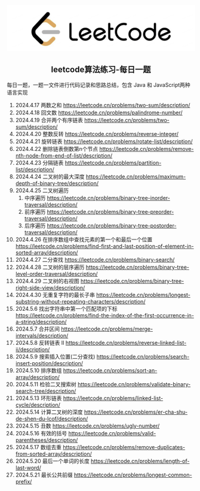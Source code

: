 <div align=center>
  <a href="https://leetcode.cn/">
    <img src="image/icon.png" width="550">
  </a>
</div>

<H2 align="center">leetcode算法练习-每日一题</H2>

每日一题，一题一文件进行代码记录和思路总结，包含 Java 和 JavaScript两种语言实现

1. 2024.4.17  两数之和  https://leetcode.cn/problems/two-sum/description/
2. 2024.4.18 回文数  https://leetcode.cn/problems/palindrome-number/
3. 2024.4.19  合并两个有序链表  https://leetcode.cn/problems/two-sum/description/
4. 2024.4.20  整数反转 https://leetcode.cn/problems/reverse-integer/
5. 2024.4.21  旋转链表  https://leetcode.cn/problems/rotate-list/description/
6. 2024.4.22  删除链表倒数第n个节点  https://leetcode.cn/problems/remove-nth-node-from-end-of-list/description/
7. 2024.4.23  分隔链表 https://leetcode.cn/problems/partition-list/description/
8. 2024.4.24 二叉树的最大深度  https://leetcode.cn/problems/maximum-depth-of-binary-tree/description/
9. 2024.4.25 二叉树遍历
   1. 中序遍历  https://leetcode.cn/problems/binary-tree-inorder-traversal/description/
   2. 前序遍历  https://leetcode.cn/problems/binary-tree-preorder-traversal/description/
   3. 后序遍历  https://leetcode.cn/problems/binary-tree-postorder-traversal/description/
10. 2024.4.26  在排序数组中查找元素的第一个和最后一个位置  https://leetcode.cn/problems/find-first-and-last-position-of-element-in-sorted-array/description/
11. 2024.4.27  二分查找  https://leetcode.cn/problems/binary-search/
12. 2024.4.28 二叉树的层序遍历  https://leetcode.cn/problems/binary-tree-level-order-traversal/description/
13. 2024.4.29 二叉树的右视图  https://leetcode.cn/problems/binary-tree-right-side-view/description/
14. 2024.4.30 无重复字符的最长子串  https://leetcode.cn/problems/longest-substring-without-repeating-characters/description/
15. 2024.5.6 找出字符串中第一个匹配项的下标  https://leetcode.cn/problems/find-the-index-of-the-first-occurrence-in-a-string/description/
16. 2024.5.7 合并区间  https://leetcode.cn/problems/merge-intervals/description/
17. 2024.5.8 反转链表 II  https://leetcode.cn/problems/reverse-linked-list-ii/description/
18. 2024.5.9 搜索插入位置(二分查找)  https://leetcode.cn/problems/search-insert-position/description/
19. 2024.5.10 排序数组  https://leetcode.cn/problems/sort-an-array/description/
20. 2024.5.11 检验二叉搜索树  https://leetcode.cn/problems/validate-binary-search-tree/description/
21. 2024.5.13 环形链表  https://leetcode.cn/problems/linked-list-cycle/description/
22. 2024.5.14 计算二叉树的深度 https://leetcode.cn/problems/er-cha-shu-de-shen-du-lcof/description/
23. 2024.5.15 丑数 https://leetcode.cn/problems/ugly-number/
24. 2024.5.16 有效的括号 https://leetcode.cn/problems/valid-parentheses/description/
25. 2024.5.17 数组去重 https://leetcode.cn/problems/remove-duplicates-from-sorted-array/description/
26. 2024.5.20 最后一个单词的长度  https://leetcode.cn/problems/length-of-last-word/
27. 2024.5.21 最长公共前缀  https://leetcode.cn/problems/longest-common-prefix/
